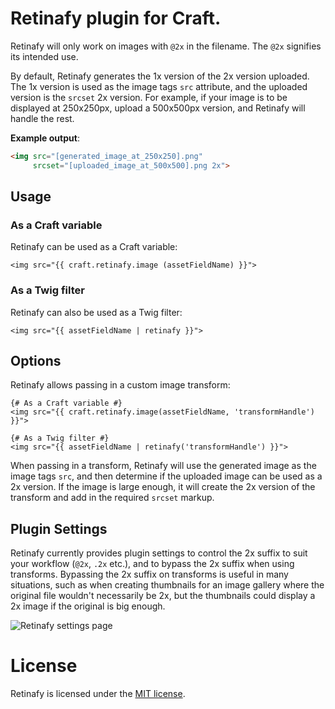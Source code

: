 # Retinafy plugin for Craft.

Retinafy will only work on images with `@2x` in the filename. The `@2x` signifies its intended use.

By default, Retinafy generates the 1x version of the 2x version uploaded. The 1x version is used as the image tags `src` attribute, and the uploaded version is the `srcset` 2x version. For example, if your image is to be displayed at 250x250px, upload a 500x500px version, and Retinafy will handle the rest.

**Example output**:

```html
<img src="[generated_image_at_250x250].png"
     srcset="[uploaded_image_at_500x500].png 2x">
```

## Usage

### As a Craft variable
Retinafy can be used as a Craft variable:

```twig
<img src="{{ craft.retinafy.image (assetFieldName) }}">
```

### As a Twig filter
Retinafy can also be used as a Twig filter:
```twig
<img src="{{ assetFieldName | retinafy }}">
```
## Options
Retinafy allows passing in a custom image transform:

```twig
{# As a Craft variable #}
<img src="{{ craft.retinafy.image(assetFieldName, 'transformHandle') }}">

{# As a Twig filter #}
<img src="{{ assetFieldName | retinafy('transformHandle') }}">
```
When passing in a transform, Retinafy will use the generated image as the image tags `src`, and then determine if the uploaded image can be used as a 2x version. If the image is large enough, it will create the 2x version of the transform and add in the required `srcset` markup.

## Plugin Settings
Retinafy currently provides plugin settings to control the 2x suffix to suit your workflow (`@2x`, `.2x` etc.), and to bypass the 2x suffix when using transforms. Bypassing the 2x suffix on transforms is useful in many situations, such as when creating thumbnails for an image gallery where the original file wouldn't necessarily be 2x, but the thumbnails could display a 2x image if the original is big enough.

![Retinafy settings page](/screenshots/settings.png)

# License
Retinafy is licensed under the [MIT license](/LICENSE.md).
